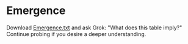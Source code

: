 # Emergence

Download [Emergence.txt](./Emergence.txt) and ask Grok: "What does this table imply?"  
Continue probing if you desire a deeper understanding.
